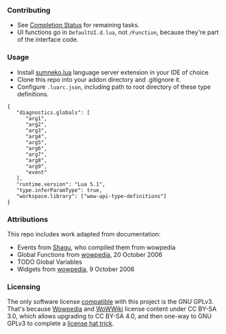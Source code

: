 ### Contributing
- See [Completion Status](https://github.com/SabineWren/wow-api-type-definitions/issues/1) for remaining tasks.
- UI functions go in `DefaultUI.d.lua`, not `/Function`, because they're part of the interface code.

### Usage
- Install [sumneko.lua](https://luals.github.io/) language server extension in your IDE of choice
- Clone this repo into your addon directory and .gitignore it.
- Configure `.luarc.json`, including path to root directory of these type definitions.
```
{
   "diagnostics.globals": [
      "arg1",
      "arg2",
      "arg3",
      "arg4",
      "arg5",
      "arg6",
      "arg7",
      "arg8",
      "arg9",
      "event"
   ],
   "runtime.version": "Lua 5.1",
   "type.inferParamType": true,
   "workspace.library": ["wow-api-type-definitions"]
}
```

### Attributions
This repo includes work adapted from documentation:
- Events from [Shagu](https://github.com/shagu/wow-vanilla-api), who compiled them from wowpedia
- Global Functions from [wowpedia](https://wowpedia.fandom.com/wiki/World_of_Warcraft_API?oldid=293146), 20 October 2006
- TODO Global Variables
- Widgets from [wowpedia](https://wowpedia.fandom.com/wiki/Widget_API?oldid=278403), 9 October 2006

### Licensing
The only software license [compatible](https://creativecommons.org/share-your-work/licensing-considerations/compatible-licenses/) with this project is the GNU GPLv3. That's because [Wowpedia](https://wowpedia.fandom.com/wiki/Wowpedia:Copyrights) and [WoWWiki](https://wowwiki-archive.fandom.com/wiki/WoWWiki:Copyrights) license content under CC BY-SA 3.0, which allows upgrading to CC BY-SA 4.0, and then one-way to GNU GPLv3 to complete a [license hat trick](https://opensource.stackexchange.com/a/2236).
